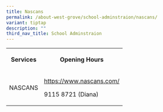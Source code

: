 ```yaml
---
title: Nascans
permalink: /about-west-grove/school-adminstraion/nascans/
variant: tiptap
description: ""
third_nav_title: School Adminstraion
---
```

<p></p>
<table>
<tbody>
<tr>
<th rowspan="1" colspan="1">
<p>Services</p>
</th>
<th rowspan="1" colspan="1">
<p>Opening Hours</p>
</th>
</tr>
<tr>
<td rowspan="1" colspan="1">
<p>NASCANS</p>
</td>
<td rowspan="1" colspan="1">
<p><a href="https://www.nascans.com/" rel="noopener noreferrer nofollow" target="_blank">https://www.nascans.com/</a>
</p>
<p></p>
<p></p>
<p>9115 8721 (Diana)</p>
</td>
</tr>
</tbody>
</table>
<p></p>